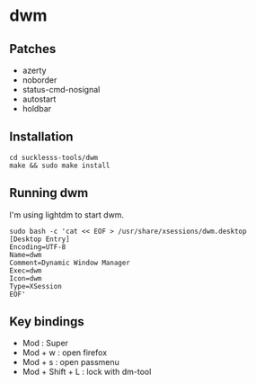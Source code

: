 # dwm #

## Patches ##

- azerty
- noborder
- status-cmd-nosignal
- autostart
- holdbar

## Installation ##

```
cd sucklesss-tools/dwm
make && sudo make install
```

## Running dwm ##

I'm using  lightdm to start dwm.

```
sudo bash -c 'cat << EOF > /usr/share/xsessions/dwm.desktop
[Desktop Entry]
Encoding=UTF-8
Name=dwm
Comment=Dynamic Window Manager
Exec=dwm
Icon=dwm
Type=XSession
EOF'
```

## Key bindings ##

- Mod : Super
- Mod + w : open firefox
- Mod + s : open passmenu
- Mod + Shift + L : lock with dm-tool
